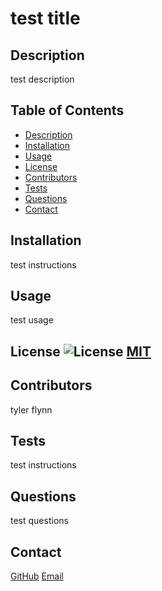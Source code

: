 
  # test title

  ## Description
  test description

  ## Table of Contents
  - [Description](#description)
  - [Installation](#installation)
  - [Usage](#usage)
  - [License](#license)
  - [Contributors](#contributors)
  - [Tests](#tests)
  - [Questions](#questions)
  - [Contact](#contact)

  ## Installation
  test instructions

  ## Usage
  test usage
  ## License ![License](https://img.shields.io/badge/License-MIT-yellow.svg) [MIT](https://opensource.org/licenses/MIT)

  ## Contributors
  tyler flynn

  ## Tests
  test instructions

  ## Questions
  test questions

  ## Contact
  [GitHub](https://github.com/tyler94flynn)
  [Email](tyler94flynn@gmail.com)
  